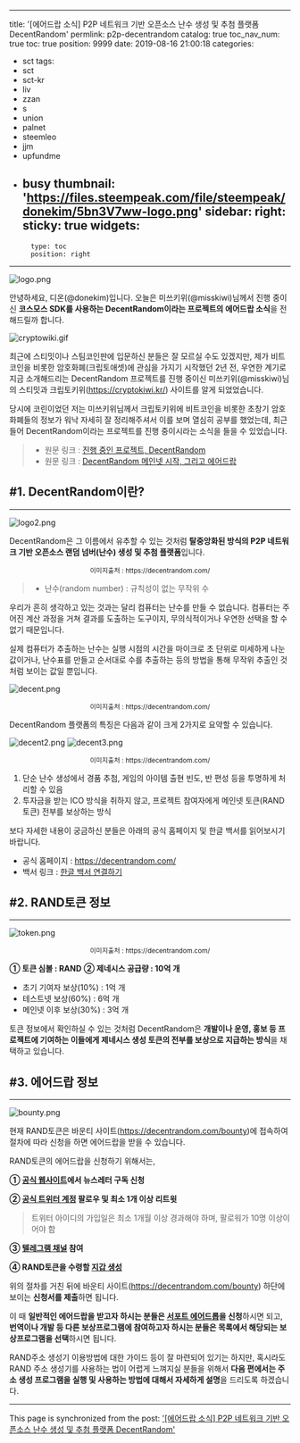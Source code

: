 
---
title: '[에어드랍 소식] P2P 네트워크 기반 오픈소스 난수 생성 및 추첨 플랫폼 DecentRandom'
permlink: p2p-decentrandom
catalog: true
toc_nav_num: true
toc: true
position: 9999
date: 2019-08-16 21:00:18
categories:
- sct
tags:
- sct
- sct-kr
- liv
- zzan
- s
- union
- palnet
- steemleo
- jjm
- upfundme
- busy
thumbnail: 'https://files.steempeak.com/file/steempeak/donekim/5bn3V7ww-logo.png'
sidebar:
    right:
        sticky: true
widgets:
    -
        type: toc
        position: right
---


![logo.png](https://files.steempeak.com/file/steempeak/donekim/5bn3V7ww-logo.png)

안녕하세요, 디온(@donekim)입니다. 오늘은 미쓰키위(@misskiwi)님께서 진행 중이신 **코스모스 SDK를 사용하는 DecentRandom이라는 프로젝트의 에어드랍 소식**을 전해드릴까 합니다. 

![cryptowiki.gif](https://files.steempeak.com/file/steempeak/donekim/f5TGh6PR-cryptowiki.gif)

최근에 스티밋이나 스팀코인판에 입문하신 분들은 잘 모르실 수도 있겠지만, 제가 비트코인을 비롯한 암호화폐(크립토애셋)에 관심을 가지기 시작했던 2년 전, 우연한 계기로 지금 소개해드리는 DecentRandom 프로젝트를 진행 중이신 미쓰키위(@misskiwi)님의 스티밋과 크립토키위(https://cryptokiwi.kr/) 사이트를 알게 되었었습니다.

당시에 코린이었던 저는 미쓰키위님께서 크립토키위에 비트코인을 비롯한 초창기 암호화폐들의 정보가 워낙 자세히 잘 정리해주셔서 이를 보며 열심히 공부를 했었는데, 최근 들어 DecentRandom이라는 프로젝트를 진행 중이시라는 소식을 들을 수 있었습니다.

> - 원문 링크 : [진행 중인 프로젝트, DecentRandom](https://steemit.com/coinkorea/@misskiwi/decentrandom)
> - 원문 링크 : [DecentRandom 메인넷 시작, 그리고 에어드랍](https://steemit.com/coinkorea/@misskiwi/4ufuas-decentrandom)

## #1. DecentRandom이란?
---
![logo2.png](https://files.steempeak.com/file/steempeak/donekim/Y6pyYXjT-logo2.png)

DecentRandom은 그 이름에서 유추할 수 있는 것처럼 **탈중앙화된 방식의 P2P 네트워크 기반 오픈소스 랜덤 넘버(난수) 생성 및 추첨 플랫폼**입니다. 
<center><sub> 이미지출처 : https://decentrandom.com/ </sub></center>

> - 난수(random number) : 규칙성이 없는 무작위 수

우리가 흔히 생각하고 있는 것과는 달리 컴퓨터는 난수를 만들 수 없습니다. 컴퓨터는 주어진 계산 과정을 거쳐 결과를 도출하는 도구이지, 무의식적이거나 우연한 선택을 할 수 없기 때문입니다.

실제 컴퓨터가 추출하는 난수는 실행 시점의 시간을 마이크로 초 단위로 미세하게 나눈 값이거나, 난수표를 만들고 순서대로 수를 추출하는 등의 방법을 통해 무작위 추출인 것처럼 보이는 값일 뿐입니다.

![decent.png](https://files.steempeak.com/file/steempeak/donekim/C0ATSBRt-decent.png)
<center><sub> 이미지출처 : https://decentrandom.com/ </sub></center>


DecentRandom 플랫폼의 특징은 다음과 같이 크게 2가지로 요약할 수 있습니다.

![decent2.png](https://files.steempeak.com/file/steempeak/donekim/G9On3tkz-decent2.png)
![decent3.png](https://files.steempeak.com/file/steempeak/donekim/BDJEcYD0-decent3.png)
<center><sub> 이미지출처 : https://decentrandom.com/ </sub></center>


1. 단순 난수 생성에서 경품 추첨, 게임의 아이템 출현 빈도, 반 편성 등을 투명하게 처리할 수 있음
2. 투자금을 받는 ICO 방식을 취하지 않고, 프로젝트 참여자에게 메인넷 토큰(RAND토큰) 전부를 보상하는 방식

보다 자세한 내용이 궁금하신 분들은 아래의 공식 홈페이지 및 한글 백서를 읽어보시기 바랍니다.


- 공식 홈페이지 : https://decentrandom.com/
- 백서 링크 : [한글 백서 연결하기](https://decentrandom.com/asset/whitepaper/whitepaper_beta_kr_v.0.2.1.pdf)


## #2. RAND토큰 정보
---
![token.png](https://files.steempeak.com/file/steempeak/donekim/04vq1DOM-token.png)
<center><sub> 이미지출처 : https://decentrandom.com/ </sub></center>

**① 토큰 심볼 : RAND**
**② 제네시스 공급량 : 10억 개**
- 초기 기여자 보상(10%) : 1억 개
- 테스트넷 보상(60%) : 6억 개
- 메인넷 이후 보상(30%) : 3억 개

토큰 정보에서 확인하실 수 있는 것처럼 DecentRandom은 **개발이나 운영, 홍보 등 프로젝트에 기여하는 이들에게 제네시스 생성 토큰의 전부를 보상으로 지급하는 방식**을 채택하고 있습니다. 



## #3. 에어드랍 정보
---

![bounty.png](https://files.steempeak.com/file/steempeak/donekim/2tz21WZT-bounty.png)

현재 RAND토큰은 바운티 사이트(https://decentrandom.com/bounty)에 접속하여 절차에 따라 신청을 하면 에어드랍을 받을 수 있습니다.

RAND토큰의 에어드랍을 신청하기 위해서는,

**① [공식 웹사이트](https://decentrandom.com/)에서 뉴스레터 구독 신청**

**② [공식 트위터 계정](https://twitter.com/DecentRandom) 팔로우 및 최소 1개 이상 리트윗**

> 트위터 아이디의 가입일은 최소 1개월 이상 경과해야 하며, 팔로워가 10명 이상이어야 함

**③ [텔레그램 채널](https://t.me/decentrandom) 참여**

**④ RAND토큰을 수령할 [지갑 생성](https://github.com/decentrandom/testnet-bounties/releases/tag/1.0.0)**

위의 절차를 거친 뒤에 바운티 사이트(https://decentrandom.com/bounty) 하단에 보이는 **신청서를 제출**하면 됩니다. 

이 때 **일반적인 에어드랍을 받고자 하시는 분들은 [서포트 에어드롭](https://decentrandom.com/bounty_guide?code=600)을 신청**하시면 되고, **번역이나 개발 등 다른 보상프로그램에 참여하고자 하시는 분들은 목록에서 해당되는 보상프로그램을 선택**하시면 됩니다.

RAND주소 생성기 이용방법에 대한 가이드 등이 잘 마련되어 있기는 하지만, 혹시라도 RAND 주소 생성기를 사용하는 법이 어렵게 느껴지실 분들을 위해서 **다음 편에서는 주소 생성 프로그램을 실행 및 사용하는 방법에 대해서 자세하게 설명**을 드리도록 하겠습니다.

- - -

This page is synchronized from the post: ['[에어드랍 소식] P2P 네트워크 기반 오픈소스 난수 생성 및 추첨 플랫폼 DecentRandom'](https://steemit.com/@donekim/p2p-decentrandom)
